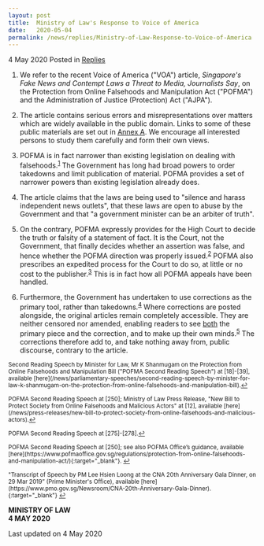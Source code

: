 ```yaml
---
layout: post
title:  Ministry of Law's Response to Voice of America
date:   2020-05-04
permalink: /news/replies/Ministry-of-Law-Response-to-Voice-of-America
---
```


4 May 2020 Posted in [Replies](/news/replies)

1. We refer to the recent Voice of America ("VOA") article, <i>Singapore's Fake News and Contempt Laws a Threat to Media, Journalists Say</i>, on the Protection from Online Falsehoods and Manipulation Act ("POFMA") and the Administration of Justice (Protection) Act ("AJPA"). 

2. The article contains serious errors and misrepresentations over matters which are widely available in the public domain. Links to some of these public materials are set out in <u>Annex A</u>. We encourage all interested persons to study them carefully and form their own views.

3. POFMA is in fact narrower than existing legislation on dealing with falsehoods.<sup><a href="#fn1" id="ref1">1</a></sup> The Government has long had broad powers to order takedowns and limit publication of material. POFMA provides a set of narrower powers than existing legislation already does.

4. The article claims that the laws are being used to "silence and harass independent news outlets", that these laws are open to abuse by the Government and that "a government minister can be an arbiter of truth".

5. On the contrary, POFMA expressly provides for the High Court to decide the truth or falsity of a statement of fact. It is the Court, not the Government, that finally decides whether an assertion was false, and hence whether the POFMA direction was properly issued.<sup><a href="#fn2" id="ref2">2</a></sup> POFMA also prescribes an expedited process for the Court to do so, at little or no cost to the publisher.<sup><a href="#fn3" id="ref3">3</a></sup> This is in fact how all POFMA appeals have been handled. 

6. Furthermore, the Government has undertaken to use corrections as the primary tool, rather than takedowns.<sup><a href="#fn4" id="ref4">4</a></sup> Where corrections are posted alongside, the original articles remain completely accessible. They are neither censored nor amended, enabling readers to see <u>both</u> the primary piece and the correction, and to make up their own minds.<sup><a href="#fn5" id="ref5">5</a></sup> The corrections therefore add to, and take nothing away from, public discourse, contrary to the article.





<p><sup id="fn1"> Second Reading Speech by Minister for Law, Mr K Shanmugam on the Protection from Online Falsehoods and Manipulation Bill ("POFMA Second Reading Speech") at [18]-[39], available [here](/news/parliamentary-speeches/second-reading-speech-by-minister-for-law-k-shanmugam-on-the-protection-from-online-falsehoods-and-manipulation-bill).<a href="#ref1" title="Jump back to footnote 1 in the text.">↩</a></sup></p>

<p><sup id="fn2"> POFMA Second Reading Speech at [250]; Ministry of Law Press Release, "New Bill to Protect Society from Online Falsehoods and Malicious Actors" at [12], available [here](/news/press-releases/new-bill-to-protect-society-from-online-falsehoods-and-malicious-actors).<a href="#ref2" title="Jump back to footnote 2 in the text.">↩</a></sup></p>

<p><sup id="fn3"> POFMA Second Reading Speech at [275]-[278].<a href="#ref3" title="Jump back to footnote 3 in the text.">↩</a></sup></p>

<p><sup id="fn4"> POFMA Second Reading Speech at [250]; see also POFMA Office’s guidance, available [here](https://www.pofmaoffice.gov.sg/regulations/protection-from-online-falsehoods-and-manipulation-act/){:target="_blank"}. <a href="#ref4" title="Jump back to footnote 4 in the text.">↩</a></sup></p>

<p><sup id="fn5"> "Transcript of Speech by PM Lee Hsien Loong at the CNA 20th Anniversary Gala Dinner, on 29 Mar 2019” (Prime Minister's Office), available [here](https://www.pmo.gov.sg/Newsroom/CNA-20th-Anniversary-Gala-Dinner).{:target="_blank"} <a href="#ref5" title="Jump back to footnote 5 in the text.">↩</a></sup></p>



**MINISTRY OF LAW**  
**4 MAY 2020** 

<p class="right-side-updated">Last updated on 4 May 2020</p> 
